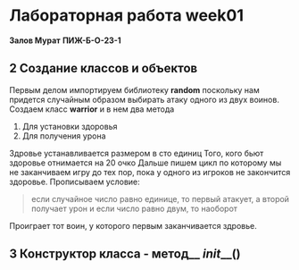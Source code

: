 # Лабораторная работа week01
**Залов Мурат**
**ПИЖ-Б-О-23-1**
## 2 Создание классов и объектов
Первым делом импортируем библиотеку **random** поскольку нам придется случайным образом выбирать атаку одного из двух воинов.
Создаем класс **warrior** и в нем два метода 
1) Для установки здоровья
2) Для получения урона

Здровье устанавливается размером в сто единиц
Того, кого бьют здоровье отнимается на 20 очко
Дальше пишем цикл по которому мы не заканчиваем игру до тех пор, пока у одного из игроков не закончится здоровье.
Прописываем условие:

> если случайное число равно единице, то первый атакует, а второй
> получает урон и если число равно двум, то наоборот

Проиграет тот воин, у которого первым заканчивается здровье.
## 3 Конструктор класса - метод__ _init___()
